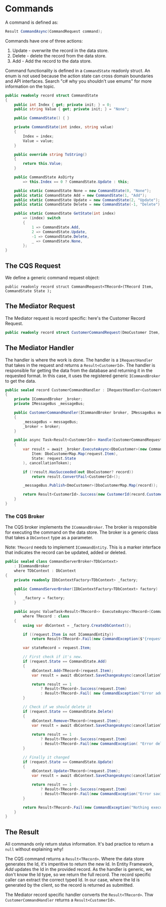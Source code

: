 # Commands

A command is defined as:

```csharp
Result CommandAsync(CommandRequest command);
```

Commands have one of three actions: 

1. Update - overwrite the record in the data store.
2. Delete - delete the record from the data store.
3. Add - Add the record to the data store.
 
Command functionality is defined in a `CommandState` readonly struct.  An enum is not used because the action state can cross domain boundaries and API interfaces.  Search "c# why you shouldn't use emums" for more information on the topic.

```csharp
public readonly record struct CommandState
{
    public int Index { get; private init; } = 0;
    public string Value { get; private init; } = "None";

    public CommandState() { }

    private CommandState(int index, string value)
    {
        Index = index;
        Value = value;
    }

    public override string ToString()
    {
        return this.Value;
    }

    public CommandState AsDirty
        => this.Index == 0 ? CommandState.Update : this;

    public static CommandState None = new CommandState(0, "None");
    public static CommandState Add = new CommandState(1, "Add");
    public static CommandState Update = new CommandState(2, "Update");
    public static CommandState Delete = new CommandState(-1, "Delete");

    public static CommandState GetState(int index)
        => (index) switch
        {
            1 => CommandState.Add,
            2 => CommandState.Update,
            -1 => CommandState.Delete,
            _ => CommandState.None,
        };
}
```

## The CQS Request

We define a generic command request object:

```
public readonly record struct CommandRequest<TRecord>(TRecord Item, CommandState State );
```

## The Mediator Request

The Mediator request is record specific: here's the Customer Record Request.

```csharp
public readonly record struct CustomerCommandRequest(DmoCustomer Item, CommandState State) : IRequest<Result<CustomerId>>;
```

## The Mediator Handler

The handler is where the work is done.  The handler is a `IRequestHandler` that takes in the request and returns a `Result<CustomerId>`.  The handler is responsible for getting the data from the database and returning it in the requested format.  In this case, it uses the registered generic `ICommandBroker` to get the data.

```csharp
public sealed record CustomerCommandHandler : IRequestHandler<CustomerCommandRequest, Result<CustomerId>>
{
    private ICommandBroker _broker;
    private IMessageBus _messageBus;

    public CustomerCommandHandler(ICommandBroker broker, IMessageBus messageBus)
    {
        _messageBus = messageBus;
        _broker = broker;
    }

    public async Task<Result<CustomerId>> Handle(CustomerCommandRequest request, CancellationToken cancellationToken)
    {
        var result = await _broker.ExecuteAsync<DboCustomer>(new CommandRequest<DboCustomer>(
            Item: DboCustomerMap.Map(request.Item),
            State: request.State
        ), cancellationToken);

        if (!result.HasSucceeded(out DboCustomer? record))
            return result.ConvertFail<CustomerId>();

        _messageBus.Publish<DmoCustomer>(DboCustomerMap.Map(record));

        return Result<CustomerId>.Success(new CustomerId(record.CustomerID));
    }
}
```

### The CQS Broker

The CQS broker implements the `ICommandBroker`.  The broker is responsible for executing the command on the data store.  The broker is a generic class that takes a `DbContext` type as a parameter.

Note: `TRecord` needs to implement `ICommandEntity`.  This is a marker interface that indicates the record can be updated, added or deleted.

```csharp
public sealed class CommandServerBroker<TDbContext>
    : ICommandBroker
    where TDbContext : DbContext
{
    private readonly IDbContextFactory<TDbContext> _factory;

    public CommandServerBroker(IDbContextFactory<TDbContext> factory)
    {
        _factory = factory;
    }

    public async ValueTask<Result<TRecord>> ExecuteAsync<TRecord>(CommandRequest<TRecord> request, CancellationToken cancellationToken = new())
        where TRecord : class
    {
        using var dbContext = _factory.CreateDbContext();

        if ((request.Item is not ICommandEntity))
            return Result<TRecord>.Fail(new CommandException($"{request.Item.GetType().Name} Does not implement ICommandEntity and therefore you can't Update/Add/Delete it directly."));

        var stateRecord = request.Item;

        // First check if it's new.
        if (request.State == CommandState.Add)
        {
            dbContext.Add<TRecord>(request.Item);
            var result = await dbContext.SaveChangesAsync(cancellationToken).ConfigureAwait(ConfigureAwaitOptions.None);

            return result == 1
                ? Result<TRecord>.Success(request.Item)
                : Result<TRecord>.Fail( new CommandException("Error adding Record"));
        }

        // Check if we should delete it
        if (request.State == CommandState.Delete)
        {
            dbContext.Remove<TRecord>(request.Item);
            var result = await dbContext.SaveChangesAsync(cancellationToken).ConfigureAwait(ConfigureAwaitOptions.None);
            
            return result == 1
                ? Result<TRecord>.Success(request.Item)
                : Result<TRecord>.Fail(new CommandException( "Error deleting Record"));
        }

        // Finally it changed
        if (request.State == CommandState.Update)
        {
            dbContext.Update<TRecord>(request.Item);
            var result = await dbContext.SaveChangesAsync(cancellationToken).ConfigureAwait(ConfigureAwaitOptions.None);

            return result == 1
                ? Result<TRecord>.Success(request.Item)
                : Result<TRecord>.Fail(new CommandException("Error saving Record"));
        }

        return Result<TRecord>.Fail(new CommandException("Nothing executed.  Unrecognised State."));
    }
}
```

## The Result

All commands only return status information.  It's bad practice to  return a `null` without explaining why!

The CQS command returns a `Result<TRecord>`.  Where the data store generates the Id, it's imperitive to return the new Id.  In Entity Framework, *Add* updates the Id in the provided record.  As the handler is generic, we don't know the Id type, so we return the full record.  The record specific caller can extract the correct typed Id.  In our case, where the Id is generated by the client, so the record is returned as submitted.

The Mediator record specific handler converts the `Result<TRecord>`. Thw `CustomerCommandHandler` returns a `Result<CustomerId>`.

